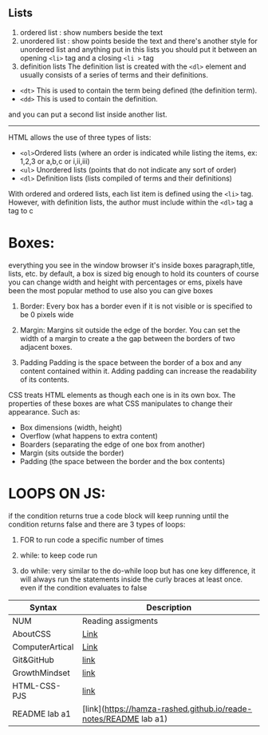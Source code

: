 ## Lists 
1. ordered list :
show numbers beside the text 
2. unordered list :
show points beside the text and there's another style for unordered list 
and anything put in this lists you should put it between an opening ```<li>```
tag and a closing ```<li >``` tag
3. definition lists 
The definition list is created with
the ```<dl>``` element and usually
consists of a series of terms and
their definitions.
 - ```<dt>```
This is used to contain the term
being defined (the definition
term).
- ```<dd>```
This is used to contain the
definition.

and you can put a second list inside another list.

* * * 

HTML allows the use of three types of lists:

* `<ol>`Ordered lists (where an order is indicated while listing the items, ex: 1,2,3 or a,b,c or i,ii,iii)
* `<ul>` Unordered lists (points that do not indicate any sort of order)
* `<dl>` Definition lists (lists compiled of terms and their definitions)

With ordered and ordered lists, each list item is defined using the `<li>` tag. However, with definition lists, the author must include within the `<dl>` tag a tag to c

# Boxes:

everything you see in the window browser it's inside boxes paragraph,title, lists, etc.
by default, a box is sized big enough to hold its counters of course you can change width and height with percentages or ems, pixels have been the most popular method to use  also you can give boxes
1. Border:
Every box has a border even if
it is not visible or is specified to
be 0 pixels wide

2. Margin:
Margins sit outside the edge
of the border. You can set the
width of a margin to create a
the gap between the borders of two
adjacent boxes.

3. Padding
Padding is the space between
the border of a box and any
content contained within it.
Adding padding can increase the
readability of its contents.

CSS treats HTML elements as though each one is in its own box. The properties of these boxes are what CSS manipulates to change their appearance. Such as:

* Box dimensions (width, height)
* Overflow (what happens to extra content)
* Boarders (separating the edge of one box from another)
* Margin (sits outside the border)
* Padding (the space between the border and the box contents)

# LOOPS ON JS:
if the condition returns true a code block will keep running until the condition returns false and there are 3 types of loops:
1. FOR to run code a specific number of times

2. while: to keep code run 

3. do while: very similar to the do-while loop but has one key difference, it will always run the statements inside the curly braces at least once. even if the condition evaluates to false

| Syntax        | Description                                                           |
| --------------| ----------------------------------------------------------------------|
| NUM           | Reading assigments                                                    |
|   AboutCSS    |   [Link](https://hamza-rashed.github.io/reade-notes/AboutCSS) |
|   ComputerArtical   |  [Link](https://hamza-rashed.github.io/reade-notes/ComputerArtical) |
|  Git&GitHub   |  [link](https://hamza-rashed.github.io/reade-notes/Git&GitHub)  |
| GrowthMindset   | [link](https://hamza-rashed.github.io/reade-notes/GrowthMindset)                                                                      |
| HTML-CSS-PJS   |  [link](https://hamza-rashed.github.io/reade-notes/HTML-CSS-PJS)                                                                     |
|  README lab a1  | [link](https://hamza-rashed.github.io/reade-notes/README lab a1)                                                                      |








